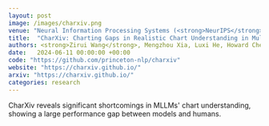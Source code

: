 ```yaml
---
layout: post
image: /images/charxiv.png
venue: "Neural Information Processing Systems (<strong>NeurIPS</strong>)"
title:  "CharXiv: Charting Gaps in Realistic Chart Understanding in Multimodal LLMs"
authors: <strong>Zirui Wang</strong>, Mengzhou Xia, Luxi He, Howard Chen, Yitao Liu, Richard Zhu, Kaiqu Liang, Xindi Wu, Haotian Liu, Sadhika Malladi, Alexis Chevalier, Sanjeev Arora, Danqi Chen
date:   2024-06-11 00:00:00 +00:00
code: "https://github.com/princeton-nlp/charxiv"
website: "https://charxiv.github.io/"
arxiv: "https://charxiv.github.io/"
categories: research
---
```

CharXiv reveals significant shortcomings in MLLMs' chart understanding, showing a large performance gap between models and humans.